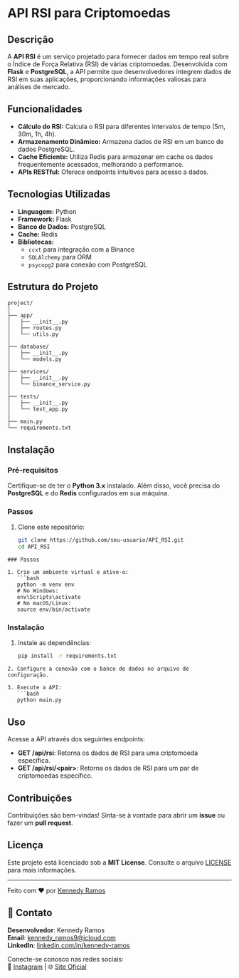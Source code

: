 # API RSI para Criptomoedas

## Descrição

A **API RSI** é um serviço projetado para fornecer dados em tempo real sobre o Índice de Força Relativa (RSI) de várias criptomoedas. Desenvolvida com **Flask** e **PostgreSQL**, a API permite que desenvolvedores integrem dados de RSI em suas aplicações, proporcionando informações valiosas para análises de mercado.

## Funcionalidades

- **Cálculo do RSI:** Calcula o RSI para diferentes intervalos de tempo (5m, 30m, 1h, 4h).
- **Armazenamento Dinâmico:** Armazena dados de RSI em um banco de dados PostgreSQL.
- **Cache Eficiente:** Utiliza Redis para armazenar em cache os dados frequentemente acessados, melhorando a performance.
- **APIs RESTful:** Oferece endpoints intuitivos para acesso a dados.

## Tecnologias Utilizadas

- **Linguagem:** Python
- **Framework:** Flask
- **Banco de Dados:** PostgreSQL
- **Cache:** Redis
- **Bibliotecas:** 
  - `ccxt` para integração com a Binance
  - `SQLAlchemy` para ORM
  - `psycopg2` para conexão com PostgreSQL

## Estrutura do Projeto

```plaintext
project/
│
├── app/
│   ├── __init__.py
│   ├── routes.py
│   └── utils.py
│
├── database/
│   ├── __init__.py
│   └── models.py
│
├── services/
│   ├── __init__.py
│   └── binance_service.py
│
├── tests/
│   ├── __init__.py
│   └── test_app.py
│
├── main.py
└── requirements.txt
````
## Instalação

### Pré-requisitos

Certifique-se de ter o **Python 3.x** instalado. Além disso, você precisa do **PostgreSQL** e do **Redis** configurados em sua máquina.

### Passos

1. Clone este repositório:
   ```bash
   git clone https://github.com/seu-usuario/API_RSI.git
   cd API_RSI
````
### Passos

1. Crie um ambiente virtual e ative-o:
   ```bash
   python -m venv env
   # No Windows:
   env\Scripts\activate
   # No macOS/Linux:
   source env/bin/activate
````
### Instalação

1. Instale as dependências:
   ```bash
   pip install -r requirements.txt
````
2. Configure a conexão com o banco de dados no arquivo de configuração.

3. Execute a API:
   ```bash
   python main.py
````
## Uso

Acesse a API através dos seguintes endpoints:

- **GET /api/rsi**: Retorna os dados de RSI para uma criptomoeda específica.
- **GET /api/rsi/\<pair>**: Retorna os dados de RSI para um par de criptomoedas específico.

## Contribuições

Contribuições são bem-vindas! Sinta-se à vontade para abrir um **issue** ou fazer um **pull request**.

## Licença

Este projeto está licenciado sob a **MIT License**. Consulte o arquivo [LICENSE](LICENSE) para mais informações.

---
Feito com ❤️ por [Kennedy Ramos](https://github.com/KennnedyRamos)
## 👤 Contato

**Desenvolvedor**: Kennedy Ramos  
**Email**: [kennedy_ramos9@icloud.com](mailto:kennedy_ramos9@icloud.com)  
**LinkedIn**: [linkedin.com/in/kennedy-ramos](https://www.linkedin.com/in/kennedy-silva-ramos-566b00150/)

Conecte-se conosco nas redes sociais:  
🔗 [Instagram](https://www.instagram.com/kennedyramos_/) | 🌐 [Site Oficial](https://kennnedyramos.github.io/meu-postifolio-web/)
